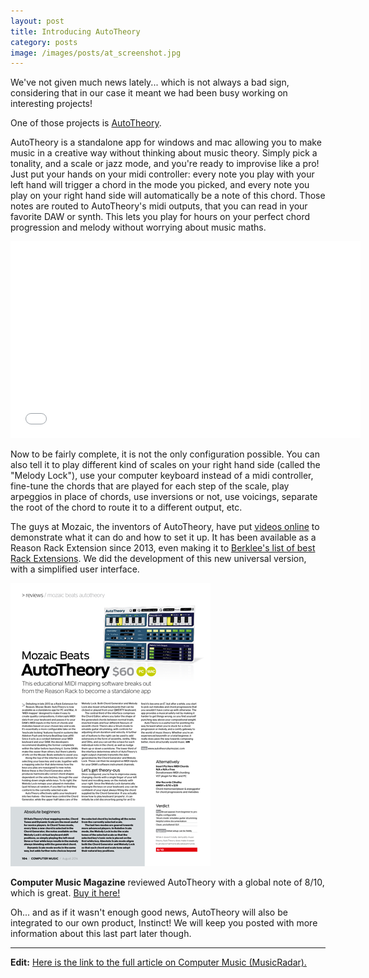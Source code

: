 ```yaml
---
layout: post
title: Introducing AutoTheory
category: posts
image: /images/posts/at_screenshot.jpg
---
```

We've not given much news lately... which is not always a bad sign,
considering that in our case it meant we had been busy working on interesting projects!

One of those projects is [AutoTheory][at].

AutoTheory is a standalone app for windows and mac allowing you to make music
in a creative way without thinking about music theory. Simply pick a tonality,
and a scale or jazz mode, and you're ready to improvise like a pro!
Just put your hands on your midi controller: every note you play with your left
hand will trigger a chord in the mode you picked, and every note you play on your
right hand side will automatically be a note of this chord. Those notes are routed
to AutoTheory's midi outputs, that you can read in your favorite DAW or synth.
This lets you play for hours on your perfect chord progression and melody
without worrying about music maths.

<iframe width="560" height="315" src="//www.youtube.com/embed/PKsuQfkpIuE?rel=0" frameborder="0" allowfullscreen></iframe>

Now to be fairly complete, it is not the only configuration possible.
You can also tell it to play different kind of scales on your right hand side
(called the "Melody Lock"), use your computer keyboard instead of a midi controller,
fine-tune the chords that are played for each step of the scale, play arpeggios
in place of chords, use inversions or not, use voicings, separate the root of
the chord to route it to a different output, etc.

The guys at Mozaic, the inventors of AutoTheory, have put [videos online][atguides]
to demonstrate what it can do and how to set it up. It has been available as a
Reason Rack Extension since 2013, even making it to
[Berklee's list of best Rack Extensions][berkleevid].
We did the development of this new universal version, with a simplified user interface.

![Caption of the CM review](/images/posts/autotheory_cm_review.png)

**Computer Music Magazine** reviewed AutoTheory with a global
note of 8/10, which is great. [Buy it here!][buyit]

Oh... and as if it wasn't enough good news, AutoTheory will also be integrated
to our own product, Instinct! We will keep you posted with more information about
this last part later though.

---
**Edit:** [Here is the link to the full article on Computer Music (MusicRadar).][cmreview]

[at]: http://autotheorybymozaic.com/
[atguides]: http://autotheorybymozaic.com/users-guide
[berkleevid]: http://youtu.be/FwZ1vjVkjks?t=8m39s
[buyit]: http://autotheorybymozaic.com/download
[cmreview]: http://www.musicradar.com/us/reviews/tech/mozaic-beats-autotheory-603143
